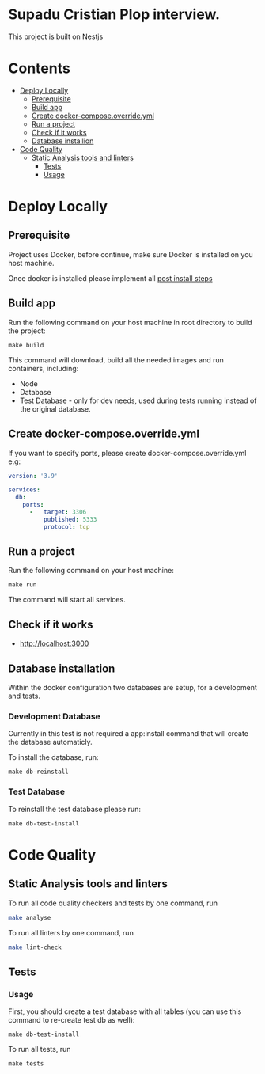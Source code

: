 Supadu Cristian Plop interview.
==================

This project is built on Nestjs

# Contents

* [Deploy Locally](#markdown-header-deploy-locally)
    * [Prerequisite](#markdown-header-prerequisite)
    * [Build app](#markdown-header-build-app)
    * [Create docker-compose.override.yml](#markdown-header-setup-locally-docker-compose-override)
    * [Run a project](#markdown-header-run-a-project)
    * [Check if it works](#markdown-header-check-if-it-works)
    * [Database installion](#markdown-header-database-installion)
* [Code Quality](#markdown-header-code-quality)
    * [Static Analysis tools and linters](#markdown-header-static-analysis-tools-and-linters)
        * [Tests](#markdown-header-tests)
        * [Usage](#markdown-header-tests-usage)

# Deploy Locally <a id="markdown-header-deploy-locally"></a>

## Prerequisite <a id="markdown-header-prerequisite"></a>

Project uses Docker, before continue, make sure Docker is installed on you host machine.

Once docker is installed please implement all
[post install steps](https://docs.docker.com/install/linux/linux-postinstall/)

## Build app <a id="markdown-header-build-app"></a>

Run the following command on your host machine in root directory to build the project:

```shell
make build
```

This command will download, build all the needed images and run containers, including:

* Node
* Database
* Test Database - only for dev needs, used during tests running instead of the original database.

## Create docker-compose.override.yml <a name="markdown-header-setup-locally-docker-compose-override"></a>

If you want to specify ports, please create docker-compose.override.yml e.g:

```yaml
version: '3.9'

services:
  db:
    ports:
      -   target: 3306
          published: 5333
          protocol: tcp
```

## Run a project <a id="markdown-header-run-a-project"></a>
Run the following command on your host machine:

```shell
make run
```

The command will start all services.

## Check if it works <a id="markdown-header-check-if-it-works"></a>
* [http://localhost:3000](http://localhost:3000)

## Database installation <a id="markdown-header-database-installion"></a>
Within the docker configuration two databases are setup, for a development and tests. 

### Development Database
Currently in this test is not required a app:install command that will create the database automaticly.

To install the database, run:

```
make db-reinstall
```

### Test Database
To reinstall the test database please run:
```
make db-test-install
```

# Code Quality <a id="markdown-header-code-quality"></a>

## Static Analysis tools and linters <a id="markdown-header-static-analysis-tools-and-linters"></a>

To run all code quality checkers and tests by one command, run

```bash
make analyse
```

To run all linters by one command, run

```bash
make lint-check
```

## Tests <a id="markdown-header-tests"></a>

### Usage <a id="markdown-header-tests-usage"></a>

First, you should create a test database with all tables (you can use this command to re-create test db as well):

```shell
make db-test-install
```

To run all tests, run

```shell
make tests
```
